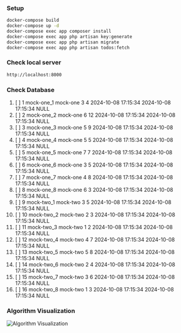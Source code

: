 ### Setup
```bash
docker-compose build
docker-compose up -d
docker-compose exec app composer install
docker-compose exec app php artisan key:generate
docker-compose exec app php artisan migrate
docker-compose exec app php artisan todos:fetch 

```
### Check local server
```bash
http://localhost:8000
```

### Check Database
1. [ ] 1	mock-one_1	mock-one	3	4	2024-10-08 17:15:34	2024-10-08 17:15:34	NULL
2. [ ] 2	mock-one_2	mock-one	6	12	2024-10-08 17:15:34	2024-10-08 17:15:34	NULL
3. [ ] 3	mock-one_3	mock-one	5	9	2024-10-08 17:15:34	2024-10-08 17:15:34	NULL
4. [ ] 4	mock-one_4	mock-one	5	5	2024-10-08 17:15:34	2024-10-08 17:15:34	NULL
5. [ ] 5	mock-one_5	mock-one	7	7	2024-10-08 17:15:34	2024-10-08 17:15:34	NULL
6. [ ] 6	mock-one_6	mock-one	3	5	2024-10-08 17:15:34	2024-10-08 17:15:34	NULL
7. [ ] 7	mock-one_7	mock-one	4	8	2024-10-08 17:15:34	2024-10-08 17:15:34	NULL
8. [ ] 8	mock-one_8	mock-one	6	3	2024-10-08 17:15:34	2024-10-08 17:15:34	NULL
9. [ ] 9	mock-two_1	mock-two	3	5	2024-10-08 17:15:34	2024-10-08 17:15:34	NULL
10. [ ] 10	mock-two_2	mock-two	2	3	2024-10-08 17:15:34	2024-10-08 17:15:34	NULL
11. [ ] 11	mock-two_3	mock-two	1	2	2024-10-08 17:15:34	2024-10-08 17:15:34	NULL
12. [ ] 12	mock-two_4	mock-two	4	7	2024-10-08 17:15:34	2024-10-08 17:15:34	NULL
13. [ ] 13	mock-two_5	mock-two	5	8	2024-10-08 17:15:34	2024-10-08 17:15:34	NULL
14. [ ] 14	mock-two_6	mock-two	2	4	2024-10-08 17:15:34	2024-10-08 17:15:34	NULL
15. [ ] 15	mock-two_7	mock-two	3	6	2024-10-08 17:15:34	2024-10-08 17:15:34	NULL
16. [ ] 16	mock-two_8	mock-two	1	3	2024-10-08 17:15:34	2024-10-08 17:15:34	NULL

### Algorithm Visualization

![Algorithm Visualization](https://github.com/turgutahmet/todo-app/blob/5cfeee77a02e0291f1a70b980e1dae6be2e2ccf9/algorithm_readme.png)

